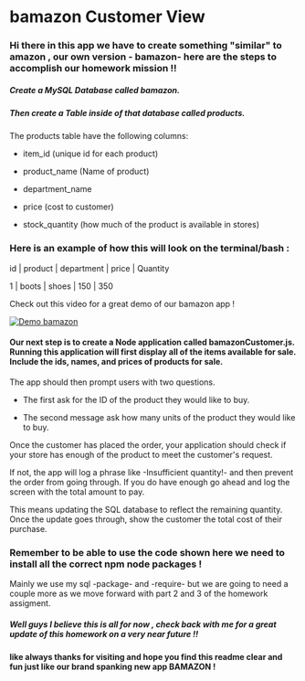 # bamazon Customer View  


### Hi there in this app we have to create something "similar" to amazon , our own version - bamazon- here are the steps to accomplish our homework mission !! 


##### Create a MySQL Database called bamazon.

##### Then create a Table inside of that database called products.

The products table have the following  columns:

* item_id (unique id for each product)

* product_name (Name of product)

* department_name

* price (cost to customer)

* stock_quantity (how much of the product is available in stores)

 ### Here is  an example of how this will look on the terminal/bash  :

id  | product | department |   price   | Quantity

1   |  boots  |  shoes     |    150    | 350

 Check out this video for a great demo of our bamazon app !
 
 
   [![Demo bamazon](https://share.gifyoutube.com/DH35floT5YE.gif)](https://youtu.be/DH35floT5YE)
 
 
#### Our next step is to  create a Node application called bamazonCustomer.js. Running this application will first display all of the items available for sale. Include the ids, names, and prices of products for sale.

The app should then prompt users with two questions.

* The first  ask for the  ID of the product they would like to buy.

* The second message ask how many units of the product they would like to buy.

 Once the customer has placed the order, your application should check if your store has enough of the product to meet the customer's request.

If not, the app will log a phrase like -Insufficient quantity!- and then prevent the order from going through.
If you do have enough go ahead and log the screen with the total amount to pay.


This means updating the SQL database to reflect the remaining quantity.
Once the update goes through, show the customer the total cost of their purchase.

 
 ### Remember to be able to use the code shown here we need to install all the correct npm node packages ! 
 
 
 Mainly we use my sql -package- and -require- but we are going to need a couple more as we move forward with part 2 and 3 of the homework assigment.
 
 #####    Well guys I believe this is all for now , check back with me for a great update of this homework on a very near future !! 
  ####  like always thanks for visiting and hope you find this readme  clear and fun just like our brand spanking new app BAMAZON !
 
 
